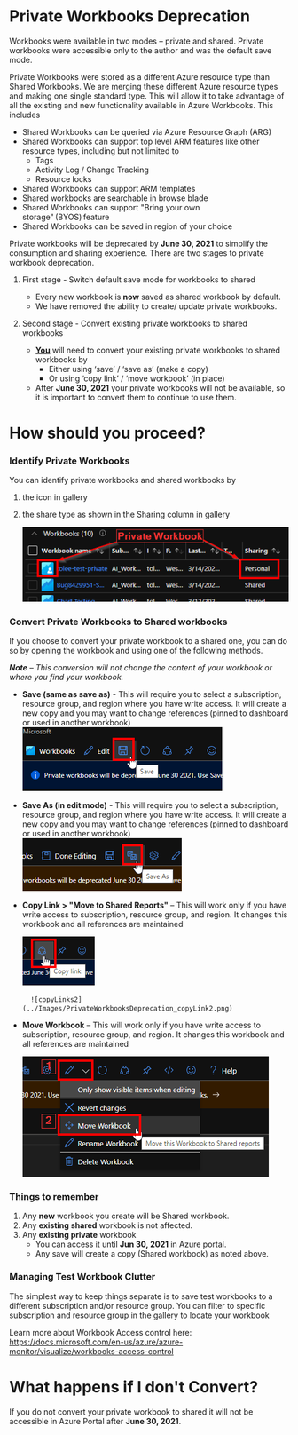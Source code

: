 # Private Workbooks Deprecation
Workbooks were available in two modes – private and shared. Private workbooks were accessible only to the author and was the default save mode.  

Private Workbooks were stored as a different Azure resource type than Shared Workbooks. We are merging these different Azure resource types and making one single standard type. This will allow it to take advantage of all the existing and new functionality available in Azure Workbooks. This includes 

- Shared Workbooks can be queried via Azure Resource Graph (ARG) 
- Shared Workbooks can support top level ARM features like other resource types, including but not limited to 
    - Tags 
    - Activity Log / Change Tracking 
    - Resource locks 
- Shared Workbooks can support ARM templates  
- Shared workbooks are searchable in browse blade  
- Shared Workbooks can support "Bring your own storage" (BYOS) feature 
- Shared Workbooks can be saved in region of your choice 

Private workbooks will be deprecated by **June 30, 2021** to simplify the consumption and sharing experience. There are two stages to private workbook deprecation.  

1. First stage - Switch default save mode for workbooks to shared 
    - Every new workbook is **now** saved as shared workbook by default. 
    - We have removed the ability to create/ update private workbooks. 
 
2. Second stage - Convert existing private workbooks to shared workbooks  
    - <ins>**You**</ins> will need to convert your existing private workbooks to shared workbooks by
        - Either using ‘save’ / ‘save as’ (make a copy)  
        - Or using ‘copy link’ / ‘move workbook’ (in place) 
    - After **June 30, 2021** your private workbooks will not be available, so it is important to convert them to continue to use them. 

# How should you proceed? 

### Identify Private Workbooks 

You can identify private workbooks and shared workbooks by  

1. the icon in gallery  
2. the share type as shown in the Sharing column in gallery 

    ![Private vs Shared Workbook](../Images/PrivateWbDeprecation_NewGallery_Identify.png)

### Convert Private Workbooks to Shared workbooks 
If you choose to convert your private workbook to a shared one, you can do so by opening the workbook and using one of the following methods.  

_**Note** – This conversion will not change the content of your workbook or where you find your workbook._

- **Save (same as save as)** - This will require you to select a subscription, resource group, and region where you have write access.  It will create a new copy and you may want to change references (pinned to dashboard or used in another workbook)  
![save](../Images/PrivateWbDeprecation_Save.png)

- **Save As (in edit mode)** - This will require you to select a subscription, resource group, and region where you have write access. It will create a new copy and you may want to change references (pinned to dashboard or used in another workbook)  
![save as](../Images/PrivateWbDeprecation_SaveAs.png)

- **Copy Link > "Move to Shared Reports"** – This will work only if you have write access to subscription, resource group, and region. It changes this workbook and all references are maintained  

    ![copyLinks1](../Images/PrivateWorkbooksDeprecation_copyLink1.png)

        ![copyLinks2](../Images/PrivateWorkbooksDeprecation_copyLink2.png)

- **Move Workbook** – This will work only if you have write access to subscription, resource group, and region. It changes this workbook and all references are maintained      

    ![move](../Images/PrivateWbDeprecation_Move.png)
### Things to remember 

1. Any **new** workbook you create will be Shared workbook. 
2. Any **existing shared** workbook is not affected.  
3. Any **existing private** workbook 
    - You can access it until **Jun 30, 2021** in Azure portal.  
    - Any save will create a copy (Shared workbook) as noted above.  

### Managing Test Workbook Clutter 

The simplest way to keep things separate is to save test workbooks to a different subscription and/or resource group. You can filter to specific subscription and resource group in the gallery to locate your workbook  

Learn more about Workbook Access control here: https://docs.microsoft.com/en-us/azure/azure-monitor/visualize/workbooks-access-control 

# What happens if I don't Convert? 

If you do not convert your private workbook to shared it will not be accessible in Azure Portal after **June 30, 2021**. 